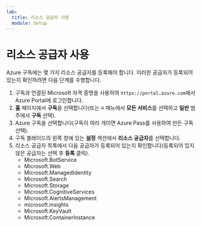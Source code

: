 ```yaml
---
lab:
  title: 리소스 공급자 사용
  module: Setup
---
```


# 리소스 공급자 사용

Azure 구독에는 몇 가지 리소스 공급자를 등록해야 합니다. 이러한 공급자가 등록되어 있는지 확인하려면 다음 단계를 수행합니다.

1. 구독과 연결된 Microsoft 자격 증명을 사용하여 `https://portal.azure.com`에서 Azure Portal에 로그인합니다.
2. **홈** 페이지에서 **구독**을 선택합니다(또는 **&#8801;** 메뉴에서 **모든 서비스**를 선택하고 **일반** 범주에서 **구독** 선택).
3. Azure 구독을 선택합니다(구독이 여러 개이면 Azure Pass를 사용하여 만든 구독 선택).
4. 구독 블레이드의 왼쪽 창에 있는 **설정** 섹션에서 **리소스 공급자**를 선택합니다.
5. 리소스 공급자 목록에서 다음 공급자가 등록되어 있는지 확인합니다(등록되어 있지 않은 공급자는 선택 후 **등록** 클릭).
    - Microsoft.BotService
    - Microsoft.Web
    - Microsoft.ManagedIdentity
    - Microsoft.Search
    - Microsoft.Storage
    - Microsoft.CognitiveServices
    - Microsoft.AlertsManagement
    - microsoft.insights
    - Microsoft.KeyVault
    - Microsoft.ContainerInstance
